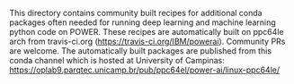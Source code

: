 This directory contains community built recipes for additional conda packages often needed for running deep learning and machine learning python code on POWER. These recipes are automatically built on ppc64le arch from travis-ci.org (https://travis-ci.org/IBM/powerai). Community PRs are welcome. The automatically built packages are published from this conda channel which is hosted at University of Campinas: https://oplab9.parqtec.unicamp.br/pub/ppc64el/power-ai/linux-ppc64le/ 
